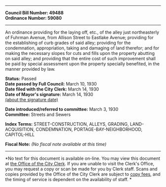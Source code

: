* * * * *  
  
**Council Bill Number: [](#h0)[](#h2)49488**   
**Ordinance Number: 59080**  
  
* * * * *  
  
An ordinance providing for the laying off, etc., of the alley just northeasterly of Fuhrman Avenue, from Allison Street to Eastlake Avenue; providing for the establishing of curb grades of said alley; providing for the condemnation, appropriation, taking and damaging of land therefor; and for making the necessary slopes for cuts and fills upon the property abutting on said alley; and providing that the entire cost of such improvement shall be paid by special assessment upon the property specially benefited, in the manner provided by law.  
  
**Status:** Passed   
**Date passed by Full Council:** March 10, 1930   
**Date filed with the City Clerk:** March 14, 1930   
**Date of Mayor's signature:** March 14, 1930   
[(about the signature date)](/~public/approvaldate.htm)   
  
  
**Date introduced/referred to committee:** March 3, 1930   
**Committee:** Streets and Sewers   
  
**Index Terms:** STREET-CONSTRUCTION, ALLEYS, GRADING, LAND-ACQUISITION, CONDEMNATION, PORTAGE-BAY-NEIGHBORHOOD, CAPITOL-HILL  
  
**Fiscal Note:** *(No fiscal note available at this time)*  
  
* * * * *  
  
*No text for this document is available on-line. You may view this document at [the Office of the City Clerk](http://www.seattle.gov/leg/clerk/contactUs.htm). If you are unable to visit the Clerk's Office, you may request a copy or scan be made for you by Clerk staff. Scans and copies provided by the Office of the City Clerk are subject to [copy fees](http://clerk.seattle.gov/~public/clerkfees.htm), and the timing of service is dependent on the availability of staff. *  
  
  
